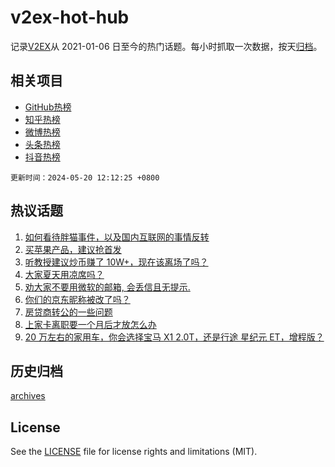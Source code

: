 # v2ex-hot-hub

 记录[V2EX](https://www.v2ex.com/)从 2021-01-06 日至今的热门话题。每小时抓取一次数据，按天[归档](archives)。
 
 ## 相关项目

- [GitHub热榜](https://github.com/lonnyzhang423/github-hot-hub)
- [知乎热榜](https://github.com/lonnyzhang423/zhihu-hot-hub)
- [微博热榜](https://github.com/lonnyzhang423/weibo-hot-hub)
- [头条热榜](https://github.com/lonnyzhang423/toutiao-hot-hub)
- [抖音热榜](https://github.com/lonnyzhang423/douyin-hot-hub)


 `更新时间：2024-05-20 12:12:25 +0800`

## 热议话题

1. [如何看待胖猫事件，以及国内互联网的事情反转](https://www.v2ex.com/t/1042138)
1. [买苹果产品，建议抢首发](https://www.v2ex.com/t/1042069)
1. [听教授建议炒币赚了 10W+，现在该离场了吗？](https://www.v2ex.com/t/1042115)
1. [大家夏天用凉席吗？](https://www.v2ex.com/t/1042004)
1. [劝大家不要用微软的邮箱, 会丢信且无提示.](https://www.v2ex.com/t/1042033)
1. [你们的京东昵称被改了吗？](https://www.v2ex.com/t/1042106)
1. [房贷商转公的一些问题](https://www.v2ex.com/t/1042114)
1. [上家卡离职要一个月后才放怎么办](https://www.v2ex.com/t/1042134)
1. [20 万左右的家用车，你会选择宝马 X1 2.0T，还是行途 星纪元 ET，增程版？](https://www.v2ex.com/t/1042157)

## 历史归档

[archives](archives)

## License

See the [LICENSE](LICENSE) file for license rights and limitations (MIT).
